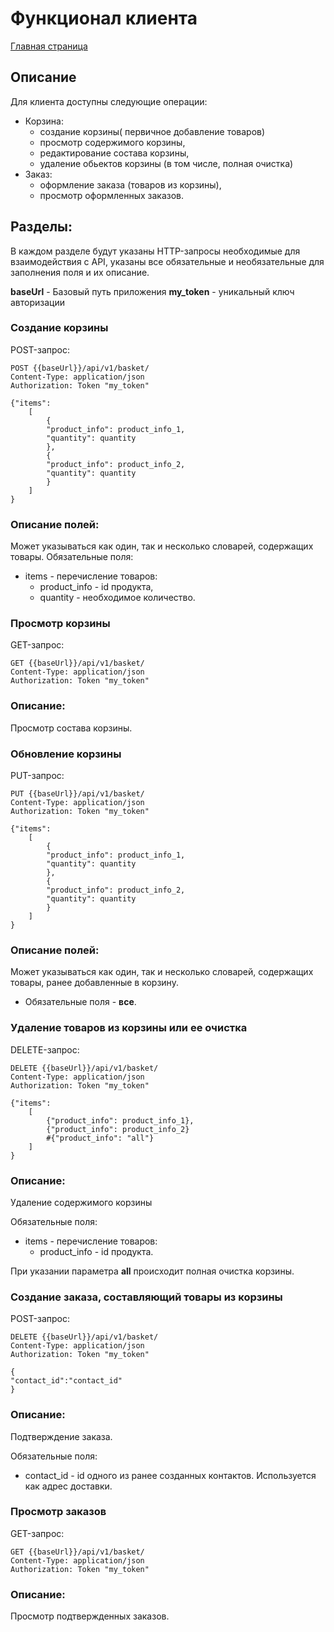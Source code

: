 # Функционал клиента

[Главная страница](../README.md)


## Описание

Для клиента доступны следующие операции:
- Корзина:
  - создание корзины( первичное добавление товаров)
  - просмотр содержимого корзины,
  - редактирование состава корзины,
  - удаление обьектов корзины (в том числе, полная очистка)
- Заказ:
  - оформление заказа (товаров из корзины),
  - просмотр оформленных заказов.

## Разделы:
В каждом разделе будут указаны HTTP-запросы необходимые для взаимодействия с API, 
указаны все обязательные и необязательные для заполнения поля и их описание.

**baseUrl** - Базовый путь приложения
**my_token** - уникальный ключ авторизации
### Создание корзины

POST-запрос:
```
POST {{baseUrl}}/api/v1/basket/
Content-Type: application/json
Authorization: Token "my_token"

{"items":
    [
        {
        "product_info": product_info_1,
        "quantity": quantity
        },
        {
        "product_info": product_info_2,
        "quantity": quantity
        }
    ]
}
```
### Описание полей:
Может указываться как один, так и несколько словарей, содержащих товары.
Обязательные поля:
- items - перечисление товаров:
  - product_info - id продукта,
  - quantity - необходимое количество.

### Просмотр корзины

GET-запрос:
```
GET {{baseUrl}}/api/v1/basket/
Content-Type: application/json
Authorization: Token "my_token"

```
### Описание:
Просмотр состава корзины.

### Обновление корзины

PUT-запрос:
```
PUT {{baseUrl}}/api/v1/basket/
Content-Type: application/json
Authorization: Token "my_token"

{"items":
    [
        {
        "product_info": product_info_1,
        "quantity": quantity
        },
        {
        "product_info": product_info_2,
        "quantity": quantity
        }
    ]
}
```
### Описание полей:
Может указываться как один, так и несколько словарей, содержащих товары, ранее добавленные в корзину.
- Обязательные поля - **все**.

### Удаление товаров из корзины или ее очистка

DELETE-запрос:
```
DELETE {{baseUrl}}/api/v1/basket/
Content-Type: application/json
Authorization: Token "my_token"

{"items":
    [
        {"product_info": product_info_1},
        {"product_info": product_info_2}
        #{"product_info": "all"}
    ]
}
```
### Описание:
Удаление содержимого корзины

Обязательные поля:
- items - перечисление товаров:
  - product_info - id продукта.

При указании параметра **all** происходит полная очистка корзины.

### Создание заказа, составляющий товары из корзины

POST-запрос:
```
DELETE {{baseUrl}}/api/v1/basket/
Content-Type: application/json
Authorization: Token "my_token"

{
"contact_id":"contact_id"
}
```
### Описание:
Подтверждение заказа.

Обязательные поля:
- contact_id - id одного из ранее созданных контактов. Используется как адрес доставки.

### Просмотр заказов

GET-запрос:
```
GET {{baseUrl}}/api/v1/basket/
Content-Type: application/json
Authorization: Token "my_token"
```
### Описание:
Просмотр подтвержденных заказов.
